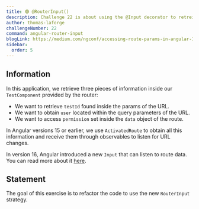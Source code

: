 ```yaml
---
title: 🟢 @RouterInput()
description: Challenge 22 is about using the @Input decorator to retreive router params.
author: thomas-laforge
challengeNumber: 22
command: angular-router-input
blogLink: https://medium.com/ngconf/accessing-route-params-in-angular-1f8e12770617
sidebar:
  order: 5
---
```


## Information

In this application, we retrieve three pieces of information inside our `TestComponent` provided by the router:

- We want to retrieve `testId` found inside the params of the URL.
- We want to obtain `user` located within the query parameters of the URL.
- We want to access `permission` set inside the `data` object of the route.

In Angular versions 15 or earlier, we use `ActivatedRoute` to obtain all this information and receive them through observables to listen for URL changes.

In version 16, Angular introduced a new `Input` that can listen to route data. You can read more about it [here](https://medium.com/ngconf/accessing-route-params-in-angular-1f8e12770617).

## Statement

The goal of this exercise is to refactor the code to use the new `RouterInput` strategy.

